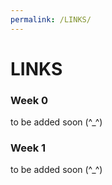 ```yaml
---
permalink: /LINKS/
---
```


# LINKS

### Week 0
to be added soon (^_^)

### Week 1
to be added soon (^_^)
